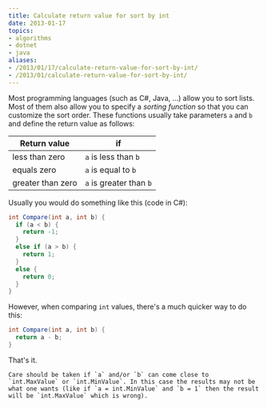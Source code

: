 ```yaml
---
title: Calculate return value for sort by int
date: 2013-01-17
topics:
- algorithms
- dotnet
- java
aliases:
- /2013/01/17/calculate-return-value-for-sort-by-int/
- /2013/01/calculate-return-value-for-sort-by-int/
---
```


Most programming languages (such as C#, Java, ...) allow you to sort lists. Most of them also allow you to specify a *sorting function* so that you can customize the sort order. These functions usually take parameters `a` and `b` and define the return value as follows:

| Return value      | if                      |
| ----------------- | ------------------------|
| less than zero    | `a` is less than `b`    |
| equals zero       | `a` is equal to `b`     |
| greater than zero | `a` is greater than `b` |

Usually you would do something like this (code in C#):

```c#
int Compare(int a, int b) {
  if (a < b) {
    return -1;
  }
  else if (a > b) {
    return 1;
  }
  else {
    return 0;
  }
}
```

However, when comparing `int` values, there's a much quicker way to do this:

```c#
int Compare(int a, int b) {
  return a - b;
}
```

That's it.

```note
Care should be taken if `a` and/or `b` can come close to `int.MaxValue` or `int.MinValue`. In this case the results may not be what one wants (like if `a = int.MinValue` and `b = 1` then the result will be `int.MaxValue` which is wrong).
```
